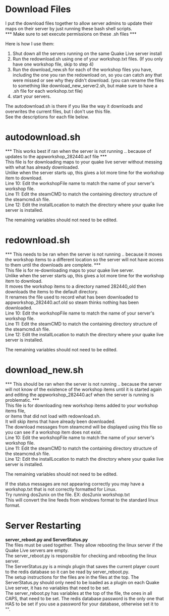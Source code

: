# Download Files
I put the download files together to allow server admins to update their maps on their server by just running these bash shell scripts.<br>
*** Make sure to set execute permissions on these .sh files ***<br>

Here is how I use them:<br>
1) Shut down all the servers running on the same Quake Live server install<br>
2) Run the redownload.sh using one of your workshop.txt files. (If you only have one workshop file, skip to step 4)<br>
3) Run the download_new.sh for each of the workshop files you have, including the one you ran the redownload on, so you can catch any that were missed or see why they didn't download. (you can rename the files to something like download_new_server2.sh, but make sure to have a .sh file for each workshop.txt file)<br>
4) start your servers.<br>

The autodownload.sh is there if you like the way it downloads and overwrites the current files, but I don't use this file.<br>
See the descriptions for each file below.<br>


# autodownload.sh <br>
*** This works best if ran when the server is not running .. because of updates to the appworkshop_282440.acf file *** <br>
This file is for downloading maps to your quake live server without messing with what has already downloaded. <br>
Unlike when the server starts up, this gives a lot more time for the workshop item to download. <br>
Line 10: Edit the workshopFile name to match the name of your server's workshop file.<br>
Line 11: Edit the steamCMD to match the containing directory structure of the steamcmd.sh file.<br>
Line 12: Edit the installLocation to match the directory where your quake live server is installed.<br>

The remaining variables should not need to be edited.<br>

# redownload.sh
*** This needs to be ran when the server is not running .. because it moves the workshop items to a different location so the server will not have access to them until the downloads are complete. *** <br>
This file is for re-downloading maps to your quake live server. <br>
Unlike when the server starts up, this gives a lot more time for the workshop item to download. <br>
It moves the workshop items to a directory named 282440_old then downloads the items to the default directory.<br>
It renames the file used to record what has been downloaded to appworkshop_282440.acf.old so steam thinks nothing has been downloaded.<br>
Line 10: Edit the workshopFile name to match the name of your server's workshop file.<br>
Line 11: Edit the steamCMD to match the containing directory structure of the steamcmd.sh file.<br>
Line 12: Edit the installLocation to match the directory where your quake live server is installed.<br>

The remaining variables should not need to be edited.<br>

# download_new.sh
*** This should be ran when the server is not running .. because the server will not know of the existence of the workshop items until it is started again and editing the appworkshop_282440.acf when the server is running is problematic. *** <br>
This file is for downloading new workshop items added to your workshop items file,<br>
or items that did not load with redownload.sh. <br>
It will skip items that have already been downloaded.<br>
The download messages from steamcmd will be displayed using this file so you can see if a workshop item does not exist.<br>
Line 10: Edit the workshopFile name to match the name of your server's workshop file.<br>
Line 11: Edit the steamCMD to match the containing directory structure of the steamcmd.sh file.<br>
Line 12: Edit the installLocation to match the directory where your quake live server is installed.<br>

The remaining variables should not need to be edited.<br>


If the status messages are not appearing correctly you may have a workshop.txt that is not correctly formatted for Linux.<br>
Try running dos2unix on the file. EX: dos2unix workshop.txt<br>
This will convert the line feeds from windows format to the standard linux format.

# Server Restarting
<b>server_reboot.py and ServerStatus.py</b><br>
The files must be used together. They allow rebooting the linux server if the Quake Live servers are empty.<br>
The server_reboot.py is responsible for checking and rebooting the linux server.<br>
The ServerStatus.py is a minqlx plugin that saves the current player count to the redis database so it can be read by server_reboot.py.<br>
The setup instructions for the files are in the files at the top. The ServerStatus.py should only need to be loaded as a plugin on each Quake Live server, it has no variables that need to be set.<br>
The server_reboot.py has variables at the top of the file, the ones in all CAPS, that need to be set. The redis database password is the only one that HAS to be set if you use a password for your database, otherwise set it to "".<br>
